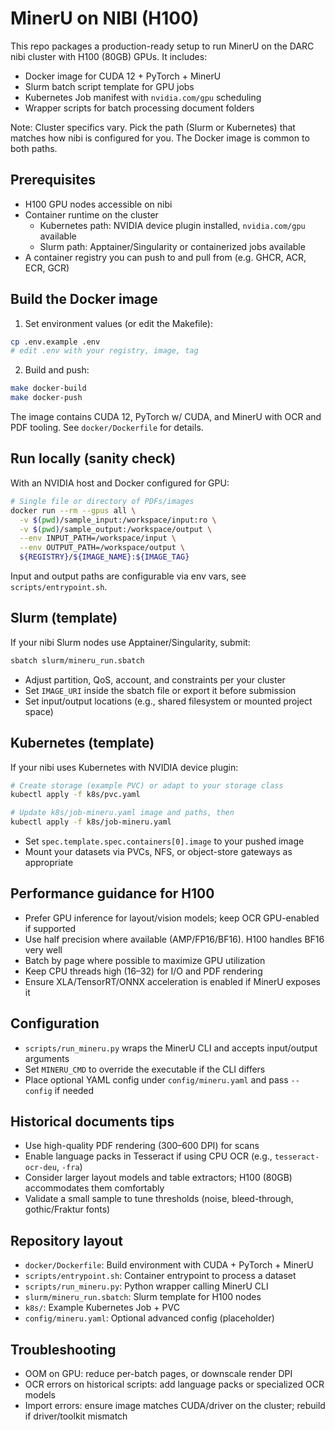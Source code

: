 # MinerU on NIBI (H100)

This repo packages a production-ready setup to run MinerU on the DARC nibi cluster with H100 (80GB) GPUs. It includes:

- Docker image for CUDA 12 + PyTorch + MinerU
- Slurm batch script template for GPU jobs
- Kubernetes Job manifest with `nvidia.com/gpu` scheduling
- Wrapper scripts for batch processing document folders

Note: Cluster specifics vary. Pick the path (Slurm or Kubernetes) that matches how nibi is configured for you. The Docker image is common to both paths.

## Prerequisites

- H100 GPU nodes accessible on nibi
- Container runtime on the cluster
  - Kubernetes path: NVIDIA device plugin installed, `nvidia.com/gpu` available
  - Slurm path: Apptainer/Singularity or containerized jobs available
- A container registry you can push to and pull from (e.g. GHCR, ACR, ECR, GCR)

## Build the Docker image

1) Set environment values (or edit the Makefile):

```bash
cp .env.example .env
# edit .env with your registry, image, tag
```

2) Build and push:

```bash
make docker-build
make docker-push
```

The image contains CUDA 12, PyTorch w/ CUDA, and MinerU with OCR and PDF tooling. See `docker/Dockerfile` for details.

## Run locally (sanity check)

With an NVIDIA host and Docker configured for GPU:

```bash
# Single file or directory of PDFs/images
docker run --rm --gpus all \
  -v $(pwd)/sample_input:/workspace/input:ro \
  -v $(pwd)/sample_output:/workspace/output \
  --env INPUT_PATH=/workspace/input \
  --env OUTPUT_PATH=/workspace/output \
  ${REGISTRY}/${IMAGE_NAME}:${IMAGE_TAG}
```

Input and output paths are configurable via env vars, see `scripts/entrypoint.sh`.

## Slurm (template)

If your nibi Slurm nodes use Apptainer/Singularity, submit:

```bash
sbatch slurm/mineru_run.sbatch
```

- Adjust partition, QoS, account, and constraints per your cluster
- Set `IMAGE_URI` inside the sbatch file or export it before submission
- Set input/output locations (e.g., shared filesystem or mounted project space)

## Kubernetes (template)

If your nibi uses Kubernetes with NVIDIA device plugin:

```bash
# Create storage (example PVC) or adapt to your storage class
kubectl apply -f k8s/pvc.yaml

# Update k8s/job-mineru.yaml image and paths, then
kubectl apply -f k8s/job-mineru.yaml
```

- Set `spec.template.spec.containers[0].image` to your pushed image
- Mount your datasets via PVCs, NFS, or object-store gateways as appropriate

## Performance guidance for H100

- Prefer GPU inference for layout/vision models; keep OCR GPU-enabled if supported
- Use half precision where available (AMP/FP16/BF16). H100 handles BF16 very well
- Batch by page where possible to maximize GPU utilization
- Keep CPU threads high (16–32) for I/O and PDF rendering
- Ensure XLA/TensorRT/ONNX acceleration is enabled if MinerU exposes it

## Configuration

- `scripts/run_mineru.py` wraps the MinerU CLI and accepts input/output arguments
- Set `MINERU_CMD` to override the executable if the CLI differs
- Place optional YAML config under `config/mineru.yaml` and pass `--config` if needed

## Historical documents tips

- Use high-quality PDF rendering (300–600 DPI) for scans
- Enable language packs in Tesseract if using CPU OCR (e.g., `tesseract-ocr-deu`, `-fra`)
- Consider larger layout models and table extractors; H100 (80GB) accommodates them comfortably
- Validate a small sample to tune thresholds (noise, bleed-through, gothic/Fraktur fonts)

## Repository layout

- `docker/Dockerfile`: Build environment with CUDA + PyTorch + MinerU
- `scripts/entrypoint.sh`: Container entrypoint to process a dataset
- `scripts/run_mineru.py`: Python wrapper calling MinerU CLI
- `slurm/mineru_run.sbatch`: Slurm template for H100 nodes
- `k8s/`: Example Kubernetes Job + PVC
- `config/mineru.yaml`: Optional advanced config (placeholder)

## Troubleshooting

- OOM on GPU: reduce per-batch pages, or downscale render DPI
- OCR errors on historical scripts: add language packs or specialized OCR models
- Import errors: ensure image matches CUDA/driver on the cluster; rebuild if driver/toolkit mismatch

